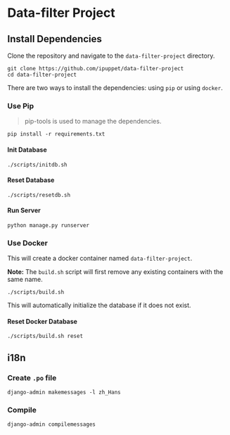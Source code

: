 # Data-filter Project

## Install Dependencies

Clone the repository and navigate to the `data-filter-project` directory.

```shell
git clone https://github.com/ipuppet/data-filter-project
cd data-filter-project
```

There are two ways to install the dependencies: using `pip` or using `docker`.

### Use Pip

> pip-tools is used to manage the dependencies.

```shell
pip install -r requirements.txt
```

#### Init Database

```shell
./scripts/initdb.sh
```

#### Reset Database

```shell
./scripts/resetdb.sh
```

#### Run Server

```shell
python manage.py runserver
```

### Use Docker

This will create a docker container named `data-filter-project`.

**Note:** The `build.sh` script will first remove any existing containers with the same name.

```shell
./scripts/build.sh
```

This will automatically initialize the database if it does not exist.

#### Reset Docker Database

```shell
./scripts/build.sh reset
```

## i18n

### Create `.po` file

`django-admin makemessages -l zh_Hans`

### Compile

`django-admin compilemessages`